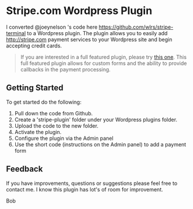 Stripe.com Wordpress Plugin 
=================================================================================================

I converted @joeynelson 's code here https://github.com/wlrs/stripe-terminal to a Wordpress plugin. The plugin allows you to easily add http://stripe.com payment services to your Wordpress site and begin accepting credit cards.

> If you are interested in a full featured plugin, please try [this one](http://diglabs.com/stripe). This full featured plugin allows for custom forms and the ability to provide callbacks in the payment processing.


Getting Started
----------------------
To get started do the following:

1. Pull down the code from Github.
2. Create a 'stripe-plugin' folder under your Wordpress plugins folder.
3. Upload the code to the new folder.
4. Activate the plugin.
5. Configure the plugin via the Admin panel
6. Use the short code (instructions on the Admin panel) to add a payment form

Feedback
--------------
If you have improvements, questions or suggestions please feel free to contact me. I know this plugin has lot's of room for improvement.


Bob